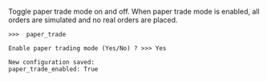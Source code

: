 
Toggle paper trade mode on and off. When paper trade mode is enabled, all orders are simulated and no real orders are placed.

```
>>>  paper_trade

Enable paper trading mode (Yes/No) ? >>> Yes

New configuration saved:
paper_trade_enabled: True
```